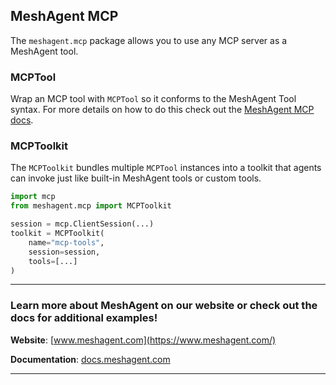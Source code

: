 ## MeshAgent MCP

The ``meshagent.mcp`` package allows you to use any MCP server as a MeshAgent tool. 

### MCPTool
Wrap an MCP tool with ``MCPTool`` so it conforms to the MeshAgent Tool syntax. For more details on how to do this check out the [MeshAgent MCP docs](https://docs.meshagent.com/mcp-overview/overview).

### MCPToolkit
The ``MCPToolkit`` bundles multiple ``MCPTool`` instances into a toolkit that agents can invoke just like built-in MeshAgent tools or custom tools.

```Python Python
import mcp
from meshagent.mcp import MCPToolkit

session = mcp.ClientSession(...)
toolkit = MCPToolkit(
    name="mcp-tools",
    session=session,
    tools=[...]
)
```

---
### Learn more about MeshAgent on our website or check out the docs for additional examples!

**Website**: [www.meshagent.com](https://www.meshagent.com/)

**Documentation**: [docs.meshagent.com](https://docs.meshagent.com/)

---